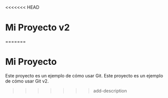 <<<<<<< HEAD
# Mi Proyecto v2
=======
# Mi Proyecto
Este proyecto es un ejemplo de cómo usar Git.
Este proyecto es un ejemplo de cómo usar Git v2.
>>>>>>> add-description

